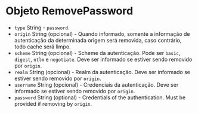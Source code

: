 # Objeto RemovePassword

* `type` String - `password`.
* `origin` String (opcional) - Quando informado, somente a informação de autenticação da determinada origem será removida, caso contrário, todo cache será limpo.
* `scheme` String (opcional) - Scheme da autenticação. Pode ser `basic`, `digest`, `ntlm` e `negotiate`. Deve ser informado se estiver sendo removido por `origin`.
* `realm` String (opcional) - Realm da autenticação. Deve ser informado se estiver sendo removido por `origin`.
* `username` String (opcional) - Credenciais da autenticação. Deve ser informado se estiver sendo removido por `origin`.
* `password` String (optional) - Credentials of the authentication. Must be provided if removing by `origin`.